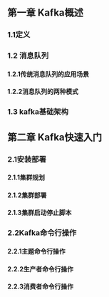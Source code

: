 ## 第一章 Kafka概述

### 1.1定义

### 1.2 消息队列

#### 1.2.1传统消息队列的应用场景

#### 1.2.2消息队列的两种模式 

### 1.3 kafka基础架构

## 第二章 Kafka快速入门

### 2.1安装部署

#### 2.1.1集群规划

#### 2.1.2集群部署

#### 2.1.3集群启动停止脚本

### 2.2Kafka命令行操作

#### 2.2.1主题命令行操作

#### 2.2.2生产者命令行操作

#### 2.2.3消费者命令行操作